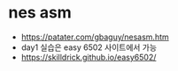 # nes asm

- https://patater.com/gbaguy/nesasm.htm
- day1 실습은 easy 6502 사이트에서 가능
- https://skilldrick.github.io/easy6502/
